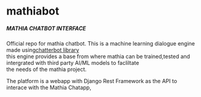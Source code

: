 # mathiabot
<h5> MATHIA CHATBOT INTERFACE </h5>
<p> Official repo for mathia chatbot. This is a machine learning dialogue engine made using<a href="https://github.com/gunthercox/ChatterBot">chatterbot library</a> <br>
    this engine provides a base from where mathia can be trained,tested and intergrated with third party AI/ML models to facliltate<br>
    the needs of the mathia project.
</p>
    The platform is a webapp with Django Rest Framework as the API to interace with the Mathia Chatapp,
  
